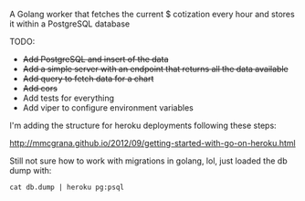 A Golang worker that fetches the current $ cotization every hour and stores it within a PostgreSQL database

TODO:

- ~~Add PostgreSQL and insert of the data~~
- ~~Add a simple server with an endpoint that returns all the data available~~
- ~~Add query to fetch data for a chart~~
- ~~Add cors~~
- Add tests for everything
- Add viper to configure environment variables

I'm adding the structure for heroku deployments following these steps:

http://mmcgrana.github.io/2012/09/getting-started-with-go-on-heroku.html

Still not sure how to work with migrations in golang, lol, just loaded the db dump with:

```
cat db.dump | heroku pg:psql
```
